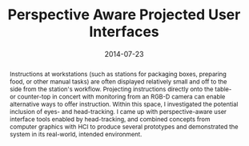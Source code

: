 ---
abstract: |-
  Instructions at workstations (such as stations for packaging boxes, preparing food, or other manual tasks) are often displayed relatively small and off to the side from the station's workflow. Projecting instructions directly onto the table- or counter-top in concert with monitoring from an RGB-D camera can enable alternative ways to offer instruction. Within this space, I investigated the potential inclusion of eyes- and head-tracking. I came up with perspective-aware user interface tools enabled by head-tracking, and combined concepts from computer graphics with HCI to produce several prototypes and demonstrated the system in its real-world, intended environment.
authors: 
- Lilian de Greef
- Alex Colburn
- Jim Curlander
blurb: |-
  During an internship at Amazon I designed, developed, and evaluated eyes and head tracking related user interface elements to use in enhanced reality interfaces in fulfillment centers. I combined concepts from computer graphics with HCI to produce several prototypes and demonstrated the system in its intended environment.
caption: ''
date: '2014-07-23'
image: '/img/pubs/PAPUI_image.png'
talkslides: /pdfs/PAPUI_talk.pdf
thumbnail: '/img/pubs/PAPUI_thumbnail.png'
title: 'Perspective Aware Projected User Interfaces'
video: ''
video_embed: ''
---